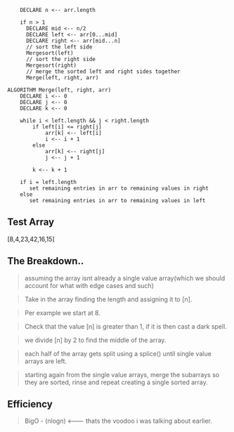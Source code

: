 ```ALGORITHM Mergesort(arr)
    DECLARE n <-- arr.length
           
    if n > 1
      DECLARE mid <-- n/2
      DECLARE left <-- arr[0...mid]
      DECLARE right <-- arr[mid...n]
      // sort the left side
      Mergesort(left)
      // sort the right side
      Mergesort(right)
      // merge the sorted left and right sides together
      Merge(left, right, arr)

ALGORITHM Merge(left, right, arr)
    DECLARE i <-- 0
    DECLARE j <-- 0
    DECLARE k <-- 0

    while i < left.length && j < right.length
        if left[i] <= right[j]
            arr[k] <-- left[i]
            i <-- i + 1
        else
            arr[k] <-- right[j]
            j <-- j + 1
            
        k <-- k + 1

    if i = left.length
       set remaining entries in arr to remaining values in right
    else
       set remaining entries in arr to remaining values in left
```

## Test Array
[8,4,23,42,16,15]

## The Breakdown..
> assuming the array isnt already a single value array(which we should account for what with edge cases and such)

> Take in the array finding the length and assigning it to [n].

> Per example we start at 8.

> Check that the value [n] is greater than 1, if it is then cast a dark spell.

> we divide [n] by 2 to find the middle of the array.

> each half of the array gets split using a splice() until single value arrays are left.

> starting again from the single value arrays, merge the subarrays so they are sorted, rinse and repeat creating a single sorted array.

## Efficiency

> BigO - (nlogn) <--- thats the voodoo i was talking about earlier.